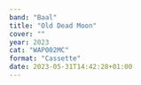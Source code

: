 ```yaml
---
band: "Baal"
title: "Old Dead Moon"
cover: ""
year: 2023
cat: "WAP002MC"
format: "Cassette"
date: 2023-05-31T14:42:28+01:00
---
```

